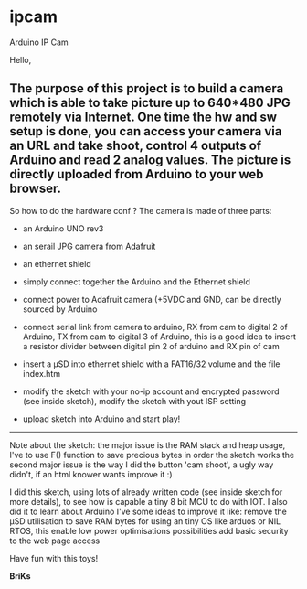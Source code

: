 ipcam
=====

Arduino IP Cam

Hello,

The purpose of this project is to build a camera which is able to take picture up to 640*480 JPG remotely via Internet.
One time the hw and sw setup is done, you can access your camera via an URL and take shoot, control 4 outputs of Arduino and read 2 analog values.
The picture is directly uploaded from Arduino to your web browser.
--------------------------------------------------------------------------------------------------------------------------
So how to do the hardware conf ?
The camera is made of three parts:
* an Arduino UNO rev3
* an serail JPG camera from Adafruit
* an ethernet shield

* simply connect together the Arduino and the Ethernet shield
* connect power to Adafruit camera (+5VDC and GND, can be directly sourced by Arduino
* connect serial link from camera to arduino, RX from cam to digital 2 of Arduino, TX from cam to digital 3 of Arduino, this is a good idea to insert a resistor divider between digital pin 2 of arduino and RX pin of cam
* insert a µSD into ethernet shield with a FAT16/32 volume and the file index.htm
* modify the sketch with your no-ip account and encrypted password (see inside sketch), modify the sketch with yout ISP setting
* upload sketch into Arduino and start play!
--------------------------------------------------------------------------------------------------------------------------
Note about the sketch:
the major issue is the RAM stack and heap usage, I've to use F() function to save precious bytes in order the sketch works
the second major issue is the way I did the button 'cam shoot', a ugly way didn't, if an html knower wants improve it :)

I did this sketch, using lots of already written code (see inside sketch for more details), to see how is capable a tiny 8 bit MCU to do with IOT.
I also did it to learn about Arduino
I've some ideas to improve it like:
remove the µSD utilisation to save RAM bytes for using an tiny OS like arduos or NIL RTOS, this enable low power optimisations possibilities
add basic security to the web page access

Have fun with this toys!

__BriKs__
